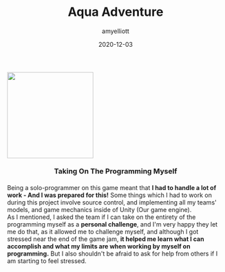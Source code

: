 ﻿---
layout: game
title:  "Aqua Adventure"
type: "Game Development Blog"
color: "background-color: seagreen"
summary: "Aqua Adventure is a shoot em' up game designed around the theme 'Starfox'. <small>(TDEMO Starfox)</small>"
author: amyelliott
date: '2020-12-03'
category: ['game-development', 'game-jam', 'unity']
thumbnail: https://am3pap005files.storage.live.com/y4mkIM84IeTm3tJ1UnVon-NJX7R_-7OrHMm3rTUdJbSFCzFmkGK9vMda0vtxwQjtcqscPtYDaLT0f-fUN_SIxt0CVSqyqeCskpg58g-ZsgXYBo93kz_6mkOZEl4wFAROjwch-i6XV7J5-yDyGPrrDiXLbGfcah6ouyWjK4CSuX9qHB8iLMG0TYszHWKIWnYlsVU?width=1920&height=1634&cropmode=none
keywords: shoot, gamejam, retro, action
permalink: /games/aqua-adventure/
usemathjax: true
genre: ['Shoot em up', 'Retro', 'Action']
hidden: true
heading: "StarFox is now underwater!"
icon: https://am3pap005files.storage.live.com/y4mkIM84IeTm3tJ1UnVon-NJX7R_-7OrHMm3rTUdJbSFCzFmkGK9vMda0vtxwQjtcqscPtYDaLT0f-fUN_SIxt0CVSqyqeCskpg58g-ZsgXYBo93kz_6mkOZEl4wFAROjwch-i6XV7J5-yDyGPrrDiXLbGfcah6ouyWjK4CSuX9qHB8iLMG0TYszHWKIWnYlsVU?width=1920&height=1634&cropmode=none
showreel: /assets/vid/aquaadventure-showreel.mp4
itch: https://horsehead.itch.io/airport-lost-found-division
isgameembed: false
gamevideo: https://drive.google.com/file/d/1Lsjp-sLquA0sjiQp2OGtJFtKbMXT4TwD/preview
status: "Done"
projecttype: "Game Jam"
duration: "2 Weeks (15 Hours Work Time)"
tools: ['Unity']
roles: ['Programming', 'UI', 'Level Design']
credits: ['Amy Elliott', 'Hayley', 'Tessa', 'Denisa', 'Abby', 'Hannah', 'Scarlett']
screenshots: ['https://am3pap005files.storage.live.com/y4mCSh8xRA_Pz_ju35xhFpaSAcm3a38U2XE1EmNQYZzDEf5_Ym6mBkhpZveGJgIOSCIOh29ievUqbbwRhjMEUrA0BCd75ZrUPhPZ1ScN4LJ9AV3hFDnmIvW6PgTWayGT2CW1x7Tt-sVVcrwrLLk11GZyLARR87x1SA_EjW05WwdzxqQewYm5KbGV1dS_bfPFfp7?width=600&height=338&cropmode=none']
---

<!--- ------------------------------------------------------- -->
<!--- Development overviews for the game, to give an insight. -->
<!--- ------------------------------------------------------- -->
<img class="image-heading" src="/assets/img/posts/AquaAdventure/aa.gif" style="height: 200px !important">
<h3 style="text-align:center; margin-top: 20px; margin-bottom: 20px">Taking On The Programming Myself</h3>
<p>Being a solo-programmer on this game meant that <b>I had to handle a lot of work - And I was prepared for this!</b> Some things which I had to work on during this project involve source control, and implementing all my teams' models, and game mechanics inside of Unity (Our game engine). <br /> As I mentioned, I asked the team if I can take on the entirety of the programming myself as a <b>personal challenge</b>, and I'm very happy they let me do that, as it allowed me to challenge myself, and although I got stressed near the end of the game jam, <b>it helped me learn what I can accomplish and what my limits are when working by myself on programming.</b> But I also shouldn't be afraid to ask for help from others if I am starting to feel stressed.</p>

